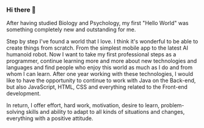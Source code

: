 ### Hi there 👋

After having studied Biology and Psychology, my first "Hello World" was something completely new and outstanding for me.

Step by step I've found a world that I love. I think it's wonderful to be able to create things from scratch. From the simplest mobile app to the latest AI humanoid robot. Now I want to take my first professional steps as a programmer, continue learning more and more about new technologies and languages ​​and find people who enjoy this world as much as I do and from whom I can learn. After one year working with these technologies, I would like to have the opportunity to continue to work with Java on the Back-end, but also JavaScript, HTML, CSS and everything related to the Front-end development.

In return, I offer effort, hard work, motivation, desire to learn, problem-solving skills and ability to adapt to all kinds of situations and changes, everything with a positive attitude. 
